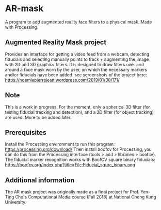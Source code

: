 # AR-mask
A program to add augmented reality face filters to a physical mask.  Made with Processing.

## Augmented Reality Mask project
Provides an interface for getting a video feed from a webcam, detecting fiducials and selecting manually points to track + augmenting the image with 2D and 3D graphics filters.
It is designed to draw filters over and around a face mask worn by the user, on which the necessary markers and/or fiducials have been added.
see screenshots of the project here: https://noemiepierrejean.wordpress.com/2019/01/30/171/

## Note
This is a work in progress.
For the moment, only a spherical 3D filter (for testing fiducial tracking and detection), and a 2D filter (for object tracking) are used. More to be added later.

## Prerequisites
Install the Processing environment to run this program: https://processing.org/download/
Then install boofcv for Processing, you can do this from the Processing interface (tools > add > libraries > boofcv).
The fiducial marker recognition works with BoofCV square binary fiducials:
https://boofcv.org/index.php?title=File:Fiducial_squre_binary.png

## Additional information
The AR mask project was originally made as a final project for Prof. Yen-Ting Cho's Computational Media course (Fall 2018) at National Cheng Kung University.
